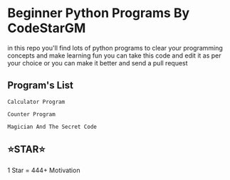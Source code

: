 # Beginner Python Programs By CodeStarGM

in this repo you'll find lots of python programs to clear your programming concepts and make learning fun you can take this code and edit it as per your choice or you can make it better and send a pull request

## Program's List

```
Calculator Program
```

```
Counter Program
```

```
Magician And The Secret Code
```

## ⭐️STAR⭐️

1 Star = 444+ Motivation
